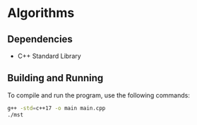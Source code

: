 # Algorithms

## Dependencies

- C++ Standard Library

## Building and Running

To compile and run the program, use the following commands:

```bash
g++ -std=c++17 -o main main.cpp
./mst
